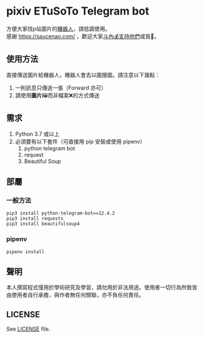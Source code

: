 # pixiv ETuSoTo Telegram bot
方便大家找p站圖片的[機器人](http://t.me/PIXIVetusotoBot)，請低調使用。  
感謝 https://saucenao.com/ ，歡迎大家[斗內💰支持他們](https://saucenao.com/donate.php)或我🙇。

## 使用方法
直接傳送圖片給機器人，機器人會去以圖搜圖。請注意以下幾點：  

1. 一則訊息只傳送一張（Forward 亦可）
2. 請使用**圖片**🖼而非檔案❌的方式傳送

## 需求
1. Python 3.7 或以上
2. 必須要有以下套件（可直接用 pip 安裝或使用 pipenv）
	1. python telegram bot
	2. request
	3. Beautiful Soup

## 部屬
### 一般方法
	pip3 install python-telegram-bot==12.4.2
	pip3 install requests
	pip3 install beautifulsoup4
### pipenv
	pipenv install

## 聲明
本人撰寫程式僅用於學術研究及學習，請勿用於非法用途。使用者一切行為所致皆由使用者自行承擔，與作者無任何關聯，亦不負任何責任。

## LICENSE
See [LICENSE](https://gitlab.com/hms5232/pixiv-etusoto-telegram-bot/-/blob/master/LICENSE) file.
